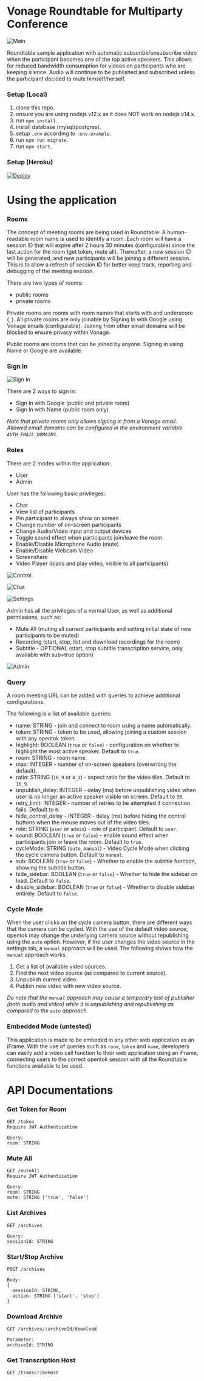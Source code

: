 # Vonage Roundtable for Multiparty Conference
![Main](https://github.com/nexmo-se/vonage-roundtable/blob/master/images/main.png?raw=true)

Roundtable sample application with automatic subscribe/unsubscribe video when the participant becomes one of the top active speakers.
This allows for reduced bandwidth consumption for videos on participants who are keeping silence. Audio will continue to be published and subscribed unless the participant decided to mute himself/herself.

### Setup (Local)
1. clone this repo.
2. ensure you are using nodejs v12.x as it does NOT work on nodejs v14.x.
3. run `npm install`.
4. install database (mysql/postgres).
5. setup `.env` according to `.env.example`.
6. run `npm run migrate`.
7. run `npm start`.

### Setup (Heroku)
[![Deploy](https://www.herokucdn.com/deploy/button.svg)](https://heroku.com/deploy?template=https://github.com/nexmo-se/vonage-roundtable)


# Using the application

### Rooms
The concept of meeting rooms are being used in Roundtable. A human-readable room name is used to identify a room. Each room will have a session ID that will expire after 2 hours 30 minutes (configurable) since the last action for the room (get token, mute all). Thereafter, a new session ID will be generated, and new participants will be joining a different session. This is to allow a refresh of session ID for better keep track, reporting and debugging of the meeting session.

There are two types of rooms:
- public rooms
- private rooms

Private rooms are rooms with room names that starts with and underscore (`_`). All private rooms are only joinable by Signing In with Google using Vonage emails (configurable). Joining from other email domains will be blocked to ensure privacy within Vonage.

Public rooms are rooms that can be joined by anyone. Signing in using Name or Google are available.

### Sign In
![Sign In](https://github.com/nexmo-se/vonage-roundtable/blob/master/images/signin.png?raw=true)

There are 2 ways to sign in:
- Sign In with Google (public and private room)
- Sign In with Name (public room only)

*Note that private rooms only allows signing in from a Vonage email. Allowed email domains can be configured in the environment variable `AUTH_EMAIL_DOMAINS`.*

### Roles
There are 2 modes within the application:
- User
- Admin

User has the following basic privileges:
- Chat
- View list of participants
- Pin participant to always show on screen
- Change number of on-screen participants
- Change Audio/Video input and output devices
- Toggle sound effect when participants join/leave the room
- Enable/Disable Microphone Audio (mute)
- Enable/Disable Webcam Video
- Screenshare
- Video Player (loads and play video, visible to all participants)

![Control](https://github.com/nexmo-se/vonage-roundtable/blob/master/images/control.png?raw=true)

![Chat](https://github.com/nexmo-se/vonage-roundtable/blob/master/images/chat2.png?raw=true)

![Settings](https://github.com/nexmo-se/vonage-roundtable/blob/master/images/settings.png?raw=true)

Admin has all the privileges of a normal User, as well as additional permissions, such as:
- Mute All (muting all current participants and setting initial state of new participants to be muted)
- Recording (start, stop, list and download recordings for the room)
- Subtitle - OPTIONAL (start, stop subtitle transcription service, only available with sub=true option)

![Admin](https://github.com/nexmo-se/vonage-roundtable/blob/master/images/admin.png?raw=true)

### Query
A room meeting URL can be added with queries to achieve additional configurations.

The following is a list of available queries:
- name: STRING - join and connect to room using a name automatically.
- token: STRING - token to be used, allowing joining a custom session with any opentok token.
- highlight: BOOLEAN (`true` or `false`) - configuration on whether to highlight the most active speaker. Default to `true`.
- room: STRING - room name.
- max: INTEGER - number of on-screen speakers (overwriting the default).
- ratio: STRING (`16_9` or `4_3`) - aspect ratio for the video tiles. Default to `16_9`.
- unpublish_delay: INTEGER - delay (ms) before unpublishing video when user is no longer an active speaker visible on screen. Default to `30`.
- retry_limit: INTEGER - number of retries to be attempted if connection fails. Default to `0`.
- hide_control_delay - INTEGER - delay (ms) before hiding the control buttons when the mouse moves out of the video tiles.
- role: STRING (`user` or `admin`) - role of participant. Default to `user`.
- sound: BOOLEAN (`true` or `false`) - enable sound effect when participants join or leave the room. Default to `true`.
- cycleMode: STRING (`auto`, `manual`) - Video Cycle Mode when clicking the cycle camera button. Default to `manual`.
- sub: BOOLEAN (`true` or `false`) - Whether to enable the subtitle function, showing the subtitle button.
- hide_sidebar: BOOLEAN (`true` or `false`) - Whether to hide the sidebar on load. Default to `false`.
- disable_sidebar: BOOLEAN (`true` or `false`) - Whether to disable sidebar entirely. Default to `false`.

### Cycle Mode
When the user clicks on the cycle camera button, there are different ways that the camera can be cycled. With the use of the default video source, opentok may change the underlying camera source without republishing using the `auto` option. However, if the user changes the video source in the settings tab, a `manual` approach will be used. The following shows how the `manual` approach works.

1. Get a list of available video sources.
2. Find the next video source (as compared to current source).
3. Unpublish current video.
4. Publish new video with new video source.

*Do note that the `manual` approach may cause a temporary lost of publisher (both audio and video) while it is unpublishing and republishing as compared to the `auto` approach.*


### Embedded Mode (untested)
This application is made to be embeded in any other web application as an iFrame. With the use of queries such as `room`, `token` and `name`, developers can easily add a video call function to their web application using an iFrame, connecting users to the correct opentok session with all the Roundtable functions available to be used.

# API Documentations
### Get Token for Room
```
GET /token
Require JWT Authentication

Query:
room: STRING
```

### Mute All
```
GET /muteAll
Require JWT Authentication

Query:
room: STRING
mute: STRING ['true', 'false']
```

### List Archives
```
GET /archives

Query:
sessionId: STRING
```

### Start/Stop Archive
```
POST /archives

Body:
{
  sessionId: STRING,
  action: STRING ['start', 'stop']
}
```

### Download Archive
```
GET /archives/:archiveId/download

Parameter:
archiveId: STRING
```

### Get Transcription Host
```
GET /transcribeHost
```